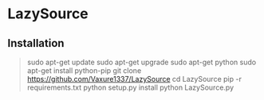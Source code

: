# LazySource
## Installation
> sudo apt-get update
> sudo apt-get upgrade
> sudo apt-get python
> sudo apt-get install python-pip
> git clone https://github.com/Vaxure1337/LazySource
> cd LazySource
> pip -r requirements.txt
> python setup.py install
> python LazySource.py
